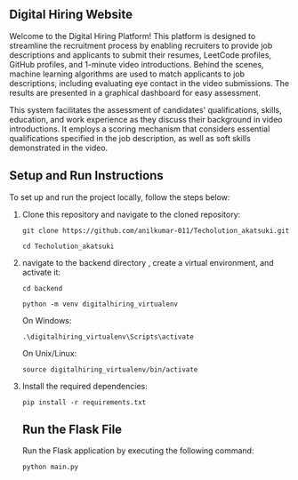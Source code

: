

<h2>Digital Hiring Website</h2>

<p>Welcome to the Digital Hiring Platform! This platform is designed to streamline the recruitment process by enabling
    recruiters to provide job descriptions and applicants to submit their resumes, LeetCode profiles, GitHub profiles,
    and 1-minute video introductions. Behind the scenes, machine learning algorithms are used to match applicants to job
    descriptions, including evaluating eye contact in the video submissions. The results are presented in a graphical
    dashboard for easy assessment.<br>

This system facilitates the assessment of candidates' qualifications, skills, education, and work experience as they discuss their background in video introductions. It employs a scoring mechanism that considers essential qualifications specified in the job description, as well as soft skills demonstrated in the video.
</p>



<h2>Setup and Run Instructions</h2>

<p>To set up and run the project locally, follow the steps below:</p>

<ol>
  <li>Clone this repository and navigate to the cloned repository:</li>

  <pre><code>git clone https://github.com/anilkumar-011/Techolution_akatsuki.git</code></pre>

  <pre><code>cd Techolution_akatsuki </code></pre>

  <li>navigate to the backend directory , create a virtual environment, and activate it:</li>
<pre><code>cd backend </code></pre>

  <pre><code>python -m venv digitalhiring_virtualenv</code></pre>

  <p>On Windows:</p>

  <pre><code>.\digitalhiring_virtualenv\Scripts\activate</code></pre>

  <p>On Unix/Linux:</p>

  <pre><code>source digitalhiring_virtualenv/bin/activate</code></pre>

  <li>Install the required dependencies:</li>

  <pre><code>pip install -r requirements.txt</code></pre>



<h2>Run the Flask File</h2>
<p>Run the Flask application by executing the following command:

   ```python
   python main.py
   ```




